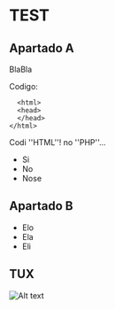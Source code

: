 
# TEST

## Apartado A

BlaBla

Codigo:

      <html>
      <head>
      </head>
    </html>

Codi ''HTML''! no ''PHP''...

- Si
- No
- Nose

## Apartado B
- Elo
- Ela
- Eli

## TUX 

![Alt text](https://pluspng.com/img-png/torre-eiffel-png-eiffel-tower-france-landmark-paris-tower-531.png)
